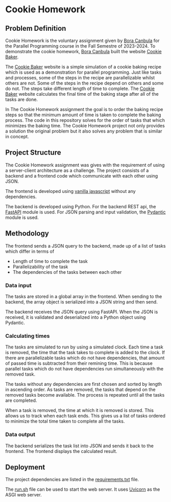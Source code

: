 
# Cookie Homework

## Problem Definition

Cookie Homework is the voluntary assignment given by [Bora Canbula](https://github.com/canbula) for the Parallel Programming course in the Fall Semestre of 2023-2024. 
To demonstrate the cookie homework, [Bora Canbula](https://github.com/canbula) built the website [Cookie Baker](https://canbula.com/cookie).

The [Cookie Baker](https://canbula.com/cookie) website is a simple simulation of a cookie baking recipe which is used as a demonstration for parallel programming. 
Just like tasks and processes, 
some of the steps in the recipe are parallelizable whilst others are not. 
Some of the steps in the recipe depend on others and some do not. 
The steps take different length of time to complete. 
The [Cookie Baker](https://canbula.com/cookie) website calculates the final time of the baking stage after all of the tasks are done.

In The Cookie Homework assignment the goal is to order the baking recipe steps so that the minimum amount of time is taken to complete the baking process. 
The code in this repository solves for the order of tasks that which minimizes the baking time. 
The Cookie Homework project not only provides a solution the original problem but it also solves any problem that is similar in concept.

## Project Structure

The Cookie Homework assignment was gives with the requirement of using a server-client architecture as a challenge. 
The project consists of a backend and a frontend code which communicate with each other using JSON.

The frontend is developed using [vanilla javascript](http://vanilla-js.com/) without any dependencies.

The backend is developed using Python. 
For the backend REST api, the [FastAPI](https://fastapi.tiangolo.com/) module is used.
For JSON parsing and input validation, the [Pydantic](https://docs.pydantic.dev/latest/) module is used.

## Methodology

The frontend sends a JSON query to the backend, made up of a list of tasks 
which differ in terms of 
 - Length of time to complete the task 
 - Parallelizability of the task
 - The dependencies of the tasks between each other

### Data input

The tasks are stored in a global array in the frontend. 
When sending to the backend, the array object is serialized into a JSON string 
and then send.

The backend receives the JSON query using FastAPI. 
When the JSON is received, it is validated and deserialized into a Python object using Pydantic.

### Calculating times

The tasks are simulated to run by using a simulated clock. Each time a task is removed, the time that the task takes to complete is added to the clock. 
If there are parallelizable tasks which do not have dependencies, that amount of passed time is subtracted from their remining time. This is because parallel tasks which do not have dependencies run simultaneously with the removed task.

The tasks without any dependencies are first chosen and sorted by length in ascending order.
As tasks are removed, the tasks that depend on the removed tasks become available. The process is repeated until all the tasks are completed. 

When a task is removed, the time at which it is removed is stored. This allows us to track when each task ends. This gives us a list of tasks ordered to minimize the total time taken to complete all the tasks.

### Data output

The backend serializes the task list into JSON and sends it back to the frontend. The frontend displays the calculated result.

## Deployment

The project dependencies are listed in the [requirements.txt](requirements.txt) file. 

The [run.sh](run.sh) file can be used to start the web server. It uses [Uvicorn](https://www.uvicorn.org/) as the ASGI web server.

